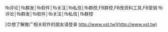 fb评论│fb群发│fb软件│fb关注│fb私信│fb群控,FB群控,FB改资料工具,FB营销
fb评论│fb群发│fb软件│fb关注│fb私信│fb群控

[😍想了解推广相关软件的朋友请登录 http://www.vst.tw](http://www.vst.tw)



